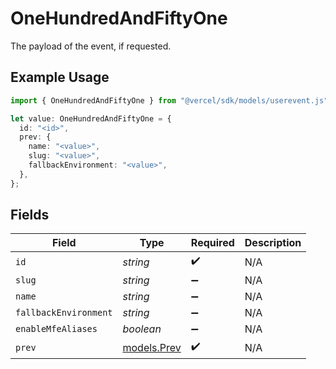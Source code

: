 # OneHundredAndFiftyOne

The payload of the event, if requested.

## Example Usage

```typescript
import { OneHundredAndFiftyOne } from "@vercel/sdk/models/userevent.js";

let value: OneHundredAndFiftyOne = {
  id: "<id>",
  prev: {
    name: "<value>",
    slug: "<value>",
    fallbackEnvironment: "<value>",
  },
};
```

## Fields

| Field                            | Type                             | Required                         | Description                      |
| -------------------------------- | -------------------------------- | -------------------------------- | -------------------------------- |
| `id`                             | *string*                         | :heavy_check_mark:               | N/A                              |
| `slug`                           | *string*                         | :heavy_minus_sign:               | N/A                              |
| `name`                           | *string*                         | :heavy_minus_sign:               | N/A                              |
| `fallbackEnvironment`            | *string*                         | :heavy_minus_sign:               | N/A                              |
| `enableMfeAliases`               | *boolean*                        | :heavy_minus_sign:               | N/A                              |
| `prev`                           | [models.Prev](../models/prev.md) | :heavy_check_mark:               | N/A                              |